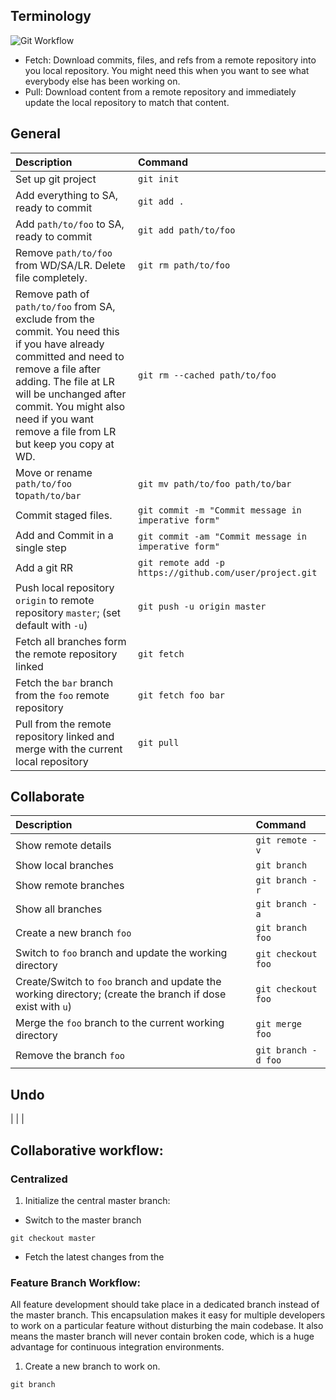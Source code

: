 
## Terminology

![Git Workflow](https://github.com/aidinhass/ml-cheat-notes/blob/master/images/git_workflow.png)


- Fetch: Download commits, files, and refs from a remote repository into you local repository. You might need this when you want to see what everybody else has been working on.
- Pull: Download content from a remote repository and immediately update the local repository to match that content.

## General

| Description            | Command              |
| :---------------------------------------------------- |:-------------------------------------------------|
| Set up git project| `git init` |
| Add everything to SA, ready to commit | `git add .`      |
| Add `path/to/foo` to SA, ready to commit | `git add path/to/foo`      |
| Remove `path/to/foo` from WD/SA/LR. Delete file completely. | `git rm path/to/foo`      |
| Remove path of `path/to/foo` from SA, exclude from the commit. You need this if you have already committed and need to remove a file after adding. The file at LR will be unchanged after commit. You might also need if you want remove a file from LR but keep you copy at WD.  | `git rm --cached path/to/foo`      |
| Move or rename `path/to/foo` to`path/to/bar` | `git mv path/to/foo path/to/bar`  | 
| Commit staged files. | `git commit -m "Commit message in imperative form"`      |
| Add and Commit in a single step | `git commit -am "Commit message in imperative form"` |
| Add a git RR | `git remote add -p https://github.com/user/project.git` |
| Push local repository `origin` to remote repository `master`; (set default with `-u`) | `git push -u origin master` |
| Fetch all branches form the remote repository linked | `git fetch`|
| Fetch the `bar` branch from the `foo` remote repository | `git fetch foo bar`| 
| Pull from the remote repository linked and merge with the current local repository | `git pull` |

 ## Collaborate
 
| Description            | Command              |
| :---------------------------------------------------- |:-------------------------------------------------|
| Show remote details| `git remote -v` |
| Show local branches| `git branch` |
| Show remote branches| `git branch -r` |
| Show all branches| `git branch -a` |
| Create a new branch `foo` | `git branch foo` |
| Switch to `foo` branch and update the working directory| `git checkout foo`|
| Create/Switch to `foo` branch and update the working directory; (create the branch if dose exist with `u`)| `git checkout foo`|
| Merge the `foo` branch to the current working directory| `git merge foo`|
| Remove the branch `foo`| `git branch -d foo`|

## Undo

| | |

## Collaborative workflow:

### Centralized
1. Initialize the central master branch:

- Switch to the master branch
```bash\
git checkout master
```
- Fetch the latest changes from the 

### Feature Branch Workflow:
All feature development should take place in a dedicated branch instead of the master branch.
This encapsulation makes it easy for multiple developers to work on a particular feature without disturbing the main codebase.
It also means the master branch will never contain broken code, which is a huge advantage for continuous integration environments.


1. Create a new branch to work on. 
```shell
git branch 
 ```